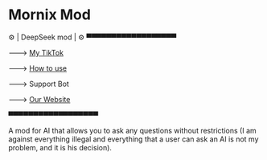 # Mornix Mod
⚙️ | DeepSeek mod | ⚙️
▀▀▀▀▀▀▀▀▀▀▀▀▀▀▀▀▀▀

---> [My TikTok](https://www.tiktok.com/@mod_deepseek?_t=ZM-8zhN1Orvv3W&_r=1)

---> [How to use](https://t.me/guidDeep)



---> Support Bot 



---> [Our Website](https://deepseekmod.github.io/home/)



▀▀▀▀▀▀▀▀▀▀▀▀▀▀▀▀▀▀

A mod for AI that allows you to ask any questions without restrictions (I am against everything illegal and everything that a user can ask an AI is not my problem, and it is his decision).
